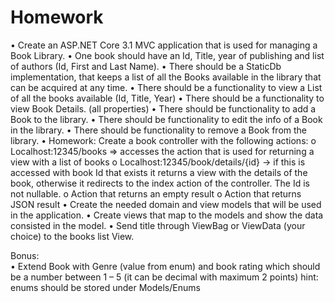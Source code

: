 # Homework

•	Create an ASP.NET Core 3.1 MVC application that is used for managing a Book Library. 
•	One book should have an Id, Title, year of publishing and list of authors (Id, First and Last Name). 
•	There should be a StaticDb implementation, that keeps a list of all the Books available in the library that can be acquired at any time.
•	There should be a functionality to view a List of all the books available (Id, Title, Year)
•	There should be a functionality to view Book Details. (all properties)
•	There should be functionality to add a Book to the library. 
•	There should be functionality to edit the info of a Book in the library.
•	There should be functionality to remove a Book from the library.
•	Homework: Create a book controller with the following actions:
o	Localhost:12345/books => accesses the action that is used for returning a view with a list of books
o	Localhost:12345/book/details/{id} -> if this is accessed with book Id that exists it returns a view with the details of the book, otherwise it redirects to the index action of the controller. The Id is not nullable.
o	Action that returns an empty result
o	Action that returns JSON result
•	Create the needed domain and view models that will be used in the application. 
•	Create views that map to the models and show the data consisted in the model.
•	Send title through ViewBag or ViewData (your choice) to the books list View.

Bonus:  
•	Extend Book with Genre (value from enum) and book rating which should be a number between 1 – 5 (it can be decimal with maximum 2 points)  hint: enums should be stored under Models/Enums
